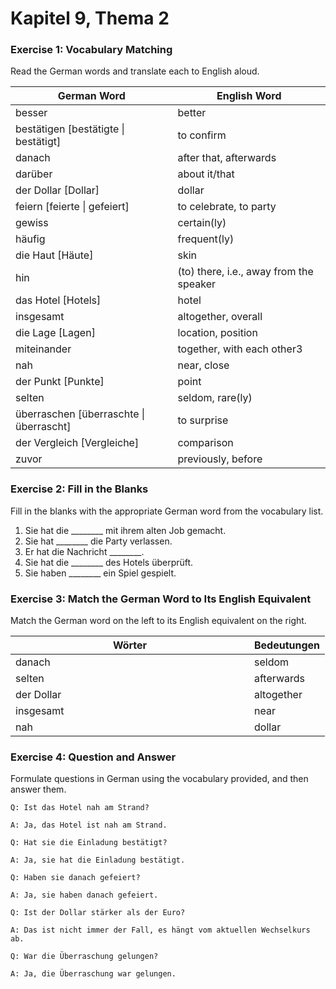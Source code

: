 # Kapitel 9, Thema 2

### Exercise 1: Vocabulary Matching

Read the German words and translate each to English aloud.

| German Word                              | English Word                            |
| ---------------------------------------- | --------------------------------------- |
| besser                                   | better                                  |
| bestätigen \[bestätigte \| bestätigt]    | to confirm                              |
| danach                                   | after that, afterwards                  |
| darüber                                  | about it/that                           |
| der Dollar \[Dollar]                     | dollar                                  |
| feiern \[feierte \| gefeiert]            | to celebrate, to party                  |
| gewiss                                   | certain(ly)                             |
| häufig                                   | frequent(ly)                            |
| die Haut \[Häute]                        | skin                                    |
| hin                                      | (to) there, i.e., away from the speaker |
| das Hotel \[Hotels]                      | hotel                                   |
| insgesamt                                | altogether, overall                     |
| die Lage \[Lagen]                        | location, position                      |
| miteinander                              | together, with each other3              |
| nah                                      | near, close                             |
| der Punkt \[Punkte]                      | point                                   |
| selten                                   | seldom, rare(ly)                        |
| überraschen \[überraschte \| überrascht] | to surprise                             |
| der Vergleich \[Vergleiche]              | comparison                              |
| zuvor                                    | previously, before                      |

### Exercise 2: Fill in the Blanks&#x20;

Fill in the blanks with the appropriate German word from the vocabulary list.

1. Sie hat die \_\_\_\_\_\_\_\_ mit ihrem alten Job gemacht.
2. Sie hat \_\_\_\_\_\_\_\_ die Party verlassen.
3. Er hat die Nachricht \_\_\_\_\_\_\_\_.
4. Sie hat die \_\_\_\_\_\_\_\_ des Hotels überprüft.
5. Sie haben \_\_\_\_\_\_\_\_ ein Spiel gespielt.

### Exercise 3: Match the German Word to Its English Equivalent&#x20;

Match the German word on the left to its English equivalent on the right.

<table><thead><tr><th width="366">Wörter</th><th>Bedeutungen</th></tr></thead><tbody><tr><td>danach</td><td>seldom</td></tr><tr><td>selten</td><td>afterwards</td></tr><tr><td>der Dollar</td><td>altogether</td></tr><tr><td>insgesamt</td><td>near</td></tr><tr><td>nah</td><td>dollar</td></tr></tbody></table>

### Exercise 4: Question and Answer&#x20;

Formulate questions in German using the vocabulary provided, and then answer them.

`Q: Ist das Hotel nah am Strand?`&#x20;

`A: Ja, das Hotel ist nah am Strand.`&#x20;

`Q: Hat sie die Einladung bestätigt?`&#x20;

`A: Ja, sie hat die Einladung bestätigt.`&#x20;

`Q: Haben sie danach gefeiert?`&#x20;

`A: Ja, sie haben danach gefeiert.`&#x20;

`Q: Ist der Dollar stärker als der Euro?`&#x20;

`A: Das ist nicht immer der Fall, es hängt vom aktuellen Wechselkurs ab.`&#x20;

`Q: War die Überraschung gelungen?`&#x20;

`A: Ja, die Überraschung war gelungen.`
